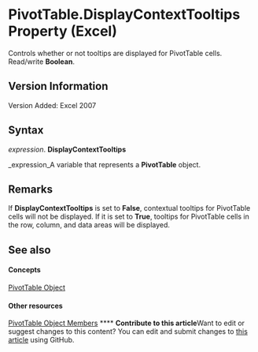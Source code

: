 
# PivotTable.DisplayContextTooltips Property (Excel)

Controls whether or not tooltips are displayed for PivotTable cells. Read/write  **Boolean**.


## Version Information

Version Added: Excel 2007 


## Syntax

 _expression_. **DisplayContextTooltips**

 _expression_A variable that represents a  **PivotTable** object.


## Remarks

If  **DisplayContextTooltips** is set to **False**, contextual tooltips for PivotTable cells will not be displayed. If it is set to  **True**, tooltips for PivotTable cells in the row, column, and data areas will be displayed.


## See also


#### Concepts


 [PivotTable Object](a9c1d4a0-78a9-f9a6-6daf-91cb63e45842.md)
#### Other resources


 [PivotTable Object Members](8e8d1692-cf32-63c6-a1f6-54ddcc2a4964.md)
****   **Contribute to this article**Want to edit or suggest changes to this content? You can edit and submit changes to  [this article](https://github.com/jhershey00/VBA_Excel_Test/OpenXMLCon/articles/cbc9835a-0c1c-dd26-c5f1-1bbe8f7aaefe.md) using GitHub.

